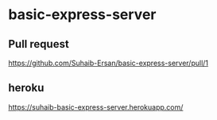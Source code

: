 # basic-express-server

## Pull request
https://github.com/Suhaib-Ersan/basic-express-server/pull/1
## heroku
https://suhaib-basic-express-server.herokuapp.com/